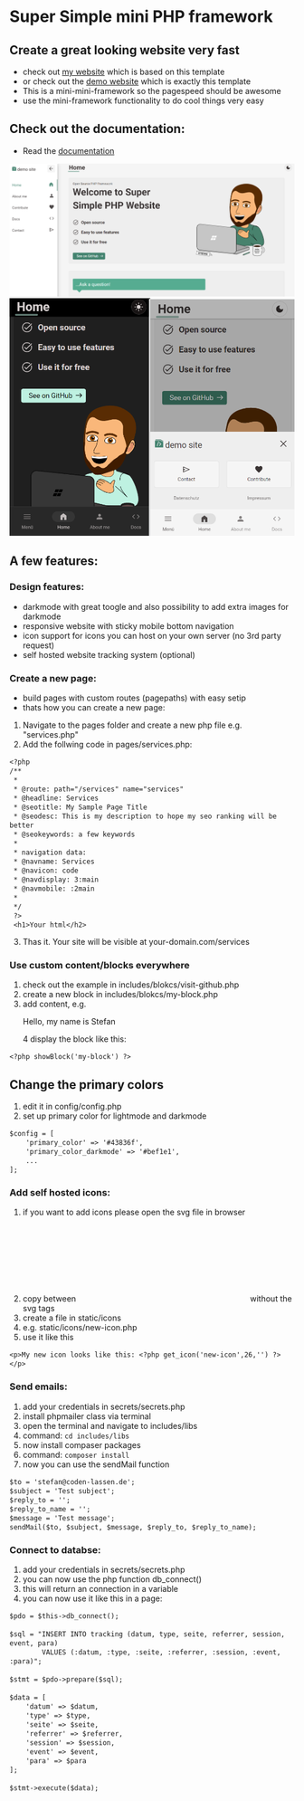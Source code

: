# Super Simple mini PHP framework

## Create a great looking website very fast
- check out [my website](https://coden-lassen.de) which is based on this template
- or check out the [demo website](https://demo.coden-lassen.de) which is exactly this template
- This is a mini-mini-framework so the pagespeed should be awesome
- use the mini-framework functionality to do cool things very easy

## Check out the documentation:
- Read the [documentation](https://demo.coden-lassen.de/docu)

![My Image](static/img/screenshot1.png)
![My Image](static/img/screenshot2.png)

## A few features:

### Design features:
- darkmode with great toogle and also possibility to add extra images for darkmode
- responsive website with sticky mobile bottom navigation
- icon support for icons you can host on your own server (no 3rd party request)
- self hosted website tracking system (optional)

### Create a new page:
- build pages with custom routes (pagepaths) with easy setip
- thats how you can create a new page:
1. Navigate to the pages folder and create a new php file e.g. "services.php"
2. Add the follwing code in pages/services.php:
```
<?php
/**
 * 
 * @route: path="/services" name="services"
 * @headline: Services
 * @seotitle: My Sample Page Title
 * @seodesc: This is my description to hope my seo ranking will be better
 * @seokeywords: a few keywords
 * 
 * navigation data:
 * @navname: Services
 * @navicon: code
 * @navdisplay: 3:main
 * @navmobile: :2main
 * 
 */
 ?>
 <h1>Your html</h2>
```
3. Thas it. Your site will be visible at your-domain.com/services

### Use custom content/blocks everywhere

1. check out the example in includes/blokcs/visit-github.php
2. create a new block in includes/blokcs/my-block.php
3. add content, e.g. <p>Hello, my name is Stefan</p>
4 display the block like this:
```  
<?php showBlock('my-block') ?>
```

## Change the primary colors
1. edit it in config/config.php
2. set up primary color for lightmode and darkmode
```
$config = [
    'primary_color' => '#43836f',
    'primary_color_darkmode' => '#bef1e1',
    ...
];
```

### Add self hosted icons:
1. if you want to add icons please open the svg file in browser
2. copy between <svg></svg> without the svg tags
3. create a file in static/icons
4. e.g. static/icons/new-icon.php
5. use it like this
```
<p>My new icon looks like this: <?php get_icon('new-icon',26,'') ?></p>
```

### Send emails:
1. add your credentials in secrets/secrets.php
2. install phpmailer class via terminal
3. open the terminal and navigate to includes/libs
4. command: `cd includes/libs`
5. now install compaser packages
6. command: `composer install`
7. now you can use the sendMail function
```
$to = 'stefan@coden-lassen.de';
$subject = 'Test subject';
$reply_to = '';
$reply_to_name = '';
$message = 'Test message';
sendMail($to, $subject, $message, $reply_to, $reply_to_name);
```

### Connect to databse:
1. add your credentials in secrets/secrets.php
2. you can now use the php function db_connect()
3. this will return an connection in a variable
4. you can now use it like this in a page:

```
$pdo = $this->db_connect();

$sql = "INSERT INTO tracking (datum, type, seite, referrer, session, event, para) 
        VALUES (:datum, :type, :seite, :referrer, :session, :event, :para)";

$stmt = $pdo->prepare($sql);

$data = [
    'datum' => $datum,
    'type' => $type,
    'seite' => $seite,
    'referrer' => $referrer,
    'session' => $session,
    'event' => $event,
    'para' => $para
];

$stmt->execute($data);
```